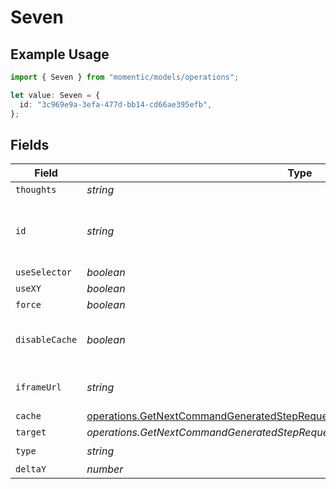 # Seven

## Example Usage

```typescript
import { Seven } from "momentic/models/operations";

let value: Seven = {
  id: "3c969e9a-3efa-477d-bb14-cd66ae395efb",
};
```

## Fields

| Field                                                                                                                                          | Type                                                                                                                                           | Required                                                                                                                                       | Description                                                                                                                                    |
| ---------------------------------------------------------------------------------------------------------------------------------------------- | ---------------------------------------------------------------------------------------------------------------------------------------------- | ---------------------------------------------------------------------------------------------------------------------------------------------- | ---------------------------------------------------------------------------------------------------------------------------------------------- |
| `thoughts`                                                                                                                                     | *string*                                                                                                                                       | :heavy_minus_sign:                                                                                                                             | N/A                                                                                                                                            |
| `id`                                                                                                                                           | *string*                                                                                                                                       | :heavy_check_mark:                                                                                                                             | unique identifier to this step, used for step cache                                                                                            |
| `useSelector`                                                                                                                                  | *boolean*                                                                                                                                      | :heavy_minus_sign:                                                                                                                             | N/A                                                                                                                                            |
| `useXY`                                                                                                                                        | *boolean*                                                                                                                                      | :heavy_minus_sign:                                                                                                                             | N/A                                                                                                                                            |
| `force`                                                                                                                                        | *boolean*                                                                                                                                      | :heavy_minus_sign:                                                                                                                             | N/A                                                                                                                                            |
| `disableCache`                                                                                                                                 | *boolean*                                                                                                                                      | :heavy_minus_sign:                                                                                                                             | disable element caching for this step                                                                                                          |
| `iframeUrl`                                                                                                                                    | *string*                                                                                                                                       | :heavy_minus_sign:                                                                                                                             | url or url regex for the iframe                                                                                                                |
| `cache`                                                                                                                                        | [operations.GetNextCommandGeneratedStepRequestRequestBodyCache](../../models/operations/getnextcommandgeneratedsteprequestrequestbodycache.md) | :heavy_minus_sign:                                                                                                                             | N/A                                                                                                                                            |
| `target`                                                                                                                                       | *operations.GetNextCommandGeneratedStepRequestRequestBodyLastCommand7Target1*                                                                  | :heavy_minus_sign:                                                                                                                             | N/A                                                                                                                                            |
| `type`                                                                                                                                         | *string*                                                                                                                                       | :heavy_check_mark:                                                                                                                             | N/A                                                                                                                                            |
| `deltaY`                                                                                                                                       | *number*                                                                                                                                       | :heavy_minus_sign:                                                                                                                             | N/A                                                                                                                                            |